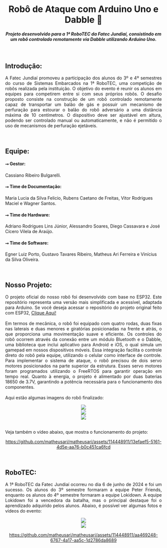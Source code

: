 <div align="center">
  <h1>Robô de Ataque com Arduino Uno e Dabble 🤖</h1>
  <h4><em>Projeto desenvolvido para a 1ª RoboTEC da Fatec Jundiaí, consistindo em um robô controlado remotamente via Dabble utilizando Arduino Uno.</em></h4>
</div>
<br>
<h2>Introdução:</h2>
<p align="justify">A Fatec Jundiaí promoveu a participação dos alunos do 3º e 4º semestres do curso de Sistemas Embarcados na 1ª RoboTEC, uma competição de robôs realizada pela instituição. O objetivo do evento é reunir os alunos em equipes para competirem entre si com seus próprios robôs. O desafio proposto consiste na construção de um robô controlado remotamente capaz de transportar um balão de gás e possuir um mecanismo de perfuração para estourar o balão do robô adversário a uma distância máxima de 10 centímetros. O dispositivo deve ser ajustável em altura, podendo ser controlado manual ou automaticamente, e não é permitido o uso de mecanismos de perfuração ejetáveis.</p>
<br>
<h2>Equipe:</h2>
<p><h4>⭢ Gestor:</h4>
Cassiano Ribeiro Bulgarelli.

<h4>⭢ Time de Documentação:</h4>
Maria Lucia da Silva Felicio, Rubens Caetano de Freitas, Vitor Rodrigues Maciel e Wagner Santos.

<h4>⭢ Time de Hardware:</h4>
Adriano Rodrigues Lins Júnior, Alessandro Soares, Diego Cassavara e José Cícero Vilela de Araújo.

<h4>⭢ Time de Software:</h4>
Egner Luiz Porto, Gustavo Tavares Ribeiro, Matheus Ari Ferreira e Vinícius da Silva Oliveira.</p>
<br>
<h2>Nosso Projeto:</h2>
<p align="justify">O projeto oficial do nosso robô foi desenvolvido com base no ESP32. Este repositório representa uma versão mais simplificada e acessível, adaptada para Arduino. Se você deseja acessar o repositório do projeto original feito com ESP32, <a href="https://github.com/Vince-64/Dabble-Controlled-ESP32-Car/tree/master" target="_blank">Clique Aqui!</a>
<br><br>
Em termos de mecânica, o robô foi equipado com quatro rodas, duas fixas nas laterais e duas menores e giratórias posicionadas na frente e atrás, o que proporciona uma movimentação suave e eficiente. Os controles do robô ocorrem através da conexão entre um módulo Bluetooth e o Dabble, uma biblioteca que inclui aplicativo para Android e iOS, o qual simula um gamepad em nossos dispositivos móveis. Essa integração facilita o controle direto do robô pela equipe, utilizando o celular como interface de controle. Para implementar o sistema de ataque, o robô precisou de dois servo motores posicionados na parte superior da estrutura. Esses servo motores foram programados utilizando o FreeRTOS para garantir operação em tempo real. Quanto à energia, o projeto é alimentado por duas baterias 18650 de 3.7V, garantindo a potência necessária para o funcionamento dos componentes.
<br><br>
Aqui estão algumas imagens do robô finalizado:
</p>

<div align="center">
   <img src="https://github.com/matheusari/matheusari/assets/114448911/c3732159-db75-44fa-b789-dadaa771f809">
</div>

<div align="center">
   <img src="https://github.com/matheusari/matheusari/assets/114448911/72440623-4b25-44a5-b836-d4de56161410">
</div>

<div align="center">
   <img src="https://github.com/matheusari/matheusari/assets/114448911/17aa9c67-e304-49a0-a9a0-c416c4b6b809">
</div>
<br>
<p>Veja também o vídeo abaixo, que mostra o funcionamento do projeto:</p>
<div align="center">
   
https://github.com/matheusari/matheusari/assets/114448911/13efaef5-5161-4d5e-aa76-b0c451ca6fcd
  
</div>
<br>
<h2>RoboTEC:</h2>
<p align="justify">A 1ª RoboTEC da Fatec Jundiaí ocorreu no dia 6 de junho de 2024 e foi um sucesso. Os alunos do 3º semestre formaram a equipe Peter Friends, enquanto os alunos do 4º semestre formaram a equipe Lokidown. A equipe Lokidown foi a vencedora da batalha, mas o principal destaque foi o aprendizado adquirido pelos alunos. Abaixo, é possível ver algumas fotos e vídeos do evento:</p>

<div align="center">
   <img src="https://github.com/matheusari/matheusari/assets/114448911/aae576fe-5d00-4019-8f88-310c3fd444a9">
</div>

<div align="center">
   <img src="https://github.com/matheusari/matheusari/assets/114448911/36d41b13-b224-461d-a4cc-bdd9dbe4cfc6">
</div>

<div align="center">
  
https://github.com/matheusari/matheusari/assets/114448911/aa469248-6767-4a17-aa5c-1d2786da8689

</div>
